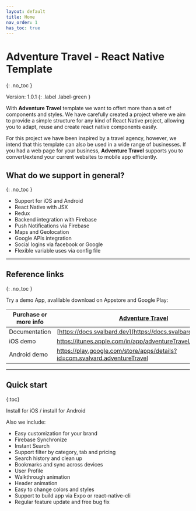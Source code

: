 ```yaml
---
layout: default
title: Home
nav_order: 1
has_toc: true
---
```

# Adventure Travel - React Native Template
{: .no_toc }

Version: 1.0.1
{: .label .label-green }

With **Adventure Travel** template we want to offert more than a set of components and styles. We have carefully created a project where we aim to provide a simple structure for any kind of React Native project, allowing you to adapt, reuse and create react native components easily.

For this project we have been inspired by a travel agency, however, we intend that this template can also be used in a wide range of businesses. If you had a web page for your business, **Adventure Travel** supports you to convert/extend your current websites to mobile app efficiently.

## What do we support in general?
{: .no_toc }

- Support for iOS and Android
- React Native with JSX
- Redux
- Backend integration with Firebase
- Push Notifications via Firebase
- Maps and Geolocation
- Google APIs integration
- Social logins via facebook or Google
- Flexible variable uses via config file

---

## Reference links
{: .no_toc }

Try a demo App, avalilable download on Appstore and Google Play:

Purchase or more info | [Adventure Travel](https://1.envato.market/xxxx)
---------|----------
Documentation | [https://docs.svalbard.dev](https://docs.svalbard.dev)
iOS demo | 	https://itunes.apple.com/in/app/adventureTravel/id999999999
Android demo | https://play.google.com/store/apps/details?id=com.svalvard.adventureTravel

---
## Quick start
{:toc}

Install for iOS / install for Android

Also we include:

- Easy customization for your brand
- Firebase Synchronize
- Instant Search
- Support filter by category, tab and pricing
- Search history and clean up
- Bookmarks and sync across devices
- User Profile
- Walkthrough animation
- Header animation
- Easy to change colors and styles
- Support to build app via Expo or react-native-cli
- Regular feature update and free bug fix